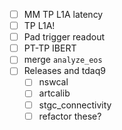 - [ ] MM TP L1A latency
- [ ] TP L1A!
- [ ] Pad trigger readout
- [ ] PT-TP IBERT
- [ ] merge `analyze_eos`
- [ ] Releases and tdaq9
  - [ ] nswcal
  - [ ] artcalib
  - [ ] stgc_connectivity
  - [ ] refactor these?
